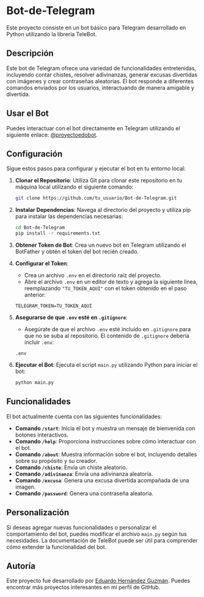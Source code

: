 # Bot-de-Telegram

Este proyecto consiste en un bot básico para Telegram desarrollado en Python utilizando la librería TeleBot.

## Descripción

Este bot de Telegram ofrece una variedad de funcionalidades entretenidas, incluyendo contar chistes, resolver adivinanzas, generar excusas divertidas con imágenes y crear contraseñas aleatorias. El bot responde a diferentes comandos enviados por los usuarios, interactuando de manera amigable y divertida.

## Usar el Bot

Puedes interactuar con el bot directamente en Telegram utilizando el siguiente enlace: [@proyectoedobot](https://t.me/proyectoedobot).

## Configuración

Sigue estos pasos para configurar y ejecutar el bot en tu entorno local:

1. **Clonar el Repositorio**: Utiliza Git para clonar este repositorio en tu máquina local utilizando el siguiente comando:

    ```bash
    git clone https://github.com/tu_usuario/Bot-de-Telegram.git
    ```

2. **Instalar Dependencias**: Navega al directorio del proyecto y utiliza pip para instalar las dependencias necesarias:

    ```bash
    cd Bot-de-Telegram
    pip install -r requirements.txt
    ```

3. **Obtener Token de Bot**: Crea un nuevo bot en Telegram utilizando el BotFather y obtén el token del bot recién creado.

4. **Configurar el Token**:
    - Crea un archivo `.env` en el directorio raíz del proyecto.
    - Abre el archivo `.env` en un editor de texto y agrega la siguiente línea, reemplazando `"TU_TOKEN_AQUÍ"` con el token obtenido en el paso anterior:

    ```plaintext
    TELEGRAM_TOKEN=TU_TOKEN_AQUÍ
    ```

5. **Asegurarse de que `.env` esté en `.gitignore`**:
    - Asegúrate de que el archivo `.env` esté incluido en `.gitignore` para que no se suba al repositorio. El contenido de `.gitignore` debería incluir `.env`:

    ```plaintext
    .env
    ```

6. **Ejecutar el Bot**: Ejecuta el script `main.py` utilizando Python para iniciar el bot:

    ```bash
    python main.py
    ```

## Funcionalidades

El bot actualmente cuenta con las siguientes funcionalidades:

- **Comando `/start`**: Inicia el bot y muestra un mensaje de bienvenida con botones interactivos.
- **Comando `/help`**: Proporciona instrucciones sobre cómo interactuar con el bot.
- **Comando `/about`**: Muestra información sobre el bot, incluyendo detalles sobre su propósito y su creador.
- **Comando `/chiste`**: Envía un chiste aleatorio.
- **Comando `/adivinanza`**: Envía una adivinanza aleatoria.
- **Comando `/excusa`**: Genera una excusa divertida acompañada de una imagen.
- **Comando `/password`**: Genera una contraseña aleatoria.


## Personalización

Si deseas agregar nuevas funcionalidades o personalizar el comportamiento del bot, puedes modificar el archivo `main.py` según tus necesidades. La documentación de TeleBot puede ser útil para comprender cómo extender la funcionalidad del bot.

## Autoría

Este proyecto fue desarrollado por [Eduardo Hernández Guzmán](https://github.com/EduardoHernandezGuzman). Puedes encontrar más proyectos interesantes en mi perfil de GitHub.
